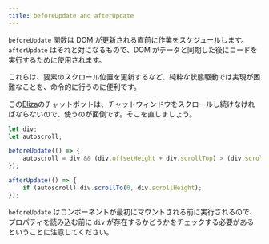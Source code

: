 ```yaml
---
title: beforeUpdate and afterUpdate
---
```


`beforeUpdate` 関数は DOM が更新される直前に作業をスケジュールします。`afterUpdate` はそれと対になるもので、DOM がデータと同期した後にコードを実行するために使用されます。

これらは、要素のスクロール位置を更新するなど、純粋な状態駆動では実現が困難なことを、命令的に行うのに便利です。

この[Eliza](https://en.wikipedia.org/wiki/ELIZA)のチャットボットは、チャットウィンドウをスクロールし続けなければならないので、使うのが面倒です。そこを直しましょう。

```js
let div;
let autoscroll;

beforeUpdate(() => {
	autoscroll = div && (div.offsetHeight + div.scrollTop) > (div.scrollHeight - 20);
});

afterUpdate(() => {
	if (autoscroll) div.scrollTo(0, div.scrollHeight);
});
```

`beforeUpdate` はコンポーネントが最初にマウントされる前に実行されるので、プロパティを読み込む前に `div` が存在するかどうかをチェックする必要があるということに注意してください。